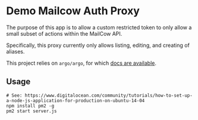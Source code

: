 # Demo Mailcow Auth Proxy

The purpose of this app is to allow a custom restricted token to only
allow a small subset of actions within the MailCow API.

Specifically, this proxy currently only allows listing, editing, and
creating of aliases.

This project relies on `argo/argo`, for which [docs are
available](https://github.com/argo/argo/).

## Usage

```
# See: https://www.digitalocean.com/community/tutorials/how-to-set-up-a-node-js-application-for-production-on-ubuntu-14-04
npm install pm2 -g
pm2 start server.js
```
